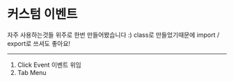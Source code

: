 # 커스텀 이벤트


자주 사용하는것들 위주로 한번 만들어봤습니다 :)
class로 만들었기때문에 import / export로 쓰셔도 좋아요!
- - -

1. Click Event 이벤트 위임
2. Tab Menu
